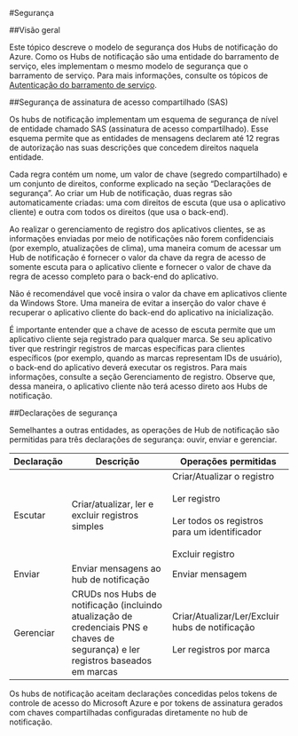 <properties
	pageTitle="Segurança para Hubs de notificação"
	description="Este tópico explica a segurança para hubs de notificação do Azure."
	services="notification-hubs"
	documentationCenter=".net"
	authors="wesmc7777"
	manager="dwrede"
	editor=""/>

<tags
	ms.service="notification-hubs"
	ms.workload="mobile"
	ms.tgt_pltfrm="mobile-multiple"
	ms.devlang="multiple"
	ms.topic="article"
	ms.date="03/28/2016"
	ms.author="wesmc"/>

#Segurança

##Visão geral

Este tópico descreve o modelo de segurança dos Hubs de notificação do Azure. Como os Hubs de notificação são uma entidade do barramento de serviço, eles implementam o mesmo modelo de segurança que o barramento de serviço. Para mais informações, consulte os tópicos de [Autenticação do barramento de serviço](https://msdn.microsoft.com/library/azure/dn155925.aspx).

##Segurança de assinatura de acesso compartilhado (SAS) 

Os hubs de notificação implementam um esquema de segurança de nível de entidade chamado SAS (assinatura de acesso compartilhado). Esse esquema permite que as entidades de mensagens declarem até 12 regras de autorização nas suas descrições que concedem direitos naquela entidade.

Cada regra contém um nome, um valor de chave (segredo compartilhado) e um conjunto de direitos, conforme explicado na seção “Declarações de segurança”. Ao criar um Hub de notificação, duas regras são automaticamente criadas: uma com direitos de escuta (que usa o aplicativo cliente) e outra com todos os direitos (que usa o back-end).

Ao realizar o gerenciamento de registro dos aplicativos clientes, se as informações enviadas por meio de notificações não forem confidenciais (por exemplo, atualizações de clima), uma maneira comum de acessar um Hub de notificação é fornecer o valor da chave da regra de acesso de somente escuta para o aplicativo cliente e fornecer o valor de chave da regra de acesso completo para o back-end do aplicativo.

Não é recomendável que você insira o valor da chave em aplicativos cliente da Windows Store. Uma maneira de evitar a inserção do valor chave é recuperar o aplicativo cliente do back-end do aplicativo na inicialização.

É importante entender que a chave de acesso de escuta permite que um aplicativo cliente seja registrado para qualquer marca. Se seu aplicativo tiver que restringir registros de marcas específicas para clientes específicos (por exemplo, quando as marcas representam IDs de usuário), o back-end do aplicativo deverá executar os registros. Para mais informações, consulte a seção Gerenciamento de registro. Observe que, dessa maneira, o aplicativo cliente não terá acesso direto aos Hubs de notificação.

##Declarações de segurança

Semelhantes a outras entidades, as operações de Hub de notificação são permitidas para três declarações de segurança: ouvir, enviar e gerenciar.

| Declaração | Descrição | Operações permitidas |
|-------|-------------|--------------------|
| Escutar | Criar/atualizar, ler e excluir registros simples | Criar/Atualizar o registro<br><br>Ler registro<br><br>Ler todos os registros para um identificador<br><br>Excluir registro |
| Enviar | Enviar mensagens ao hub de notificação | Enviar mensagem |
| Gerenciar | CRUDs nos Hubs de notificação (incluindo atualização de credenciais PNS e chaves de segurança) e ler registros baseados em marcas | Criar/Atualizar/Ler/Excluir hubs de notificação<br><br>Ler registros por marca |


Os hubs de notificação aceitam declarações concedidas pelos tokens de controle de acesso do Microsoft Azure e por tokens de assinatura gerados com chaves compartilhadas configuradas diretamente no hub de notificação.

<!---HONumber=AcomDC_0622_2016-->
